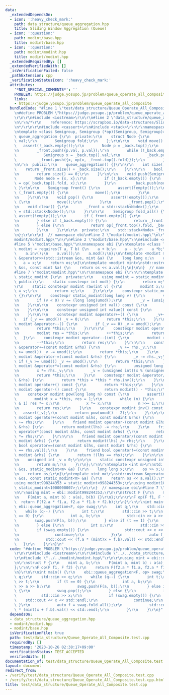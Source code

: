 ```yaml
---
data:
  _extendedDependsOn:
  - icon: ':heavy_check_mark:'
    path: data_structure/queue_aggregation.hpp
    title: Sliding Window Aggregation (Queue)
  - icon: ':question:'
    path: modint/base.hpp
    title: modint/base.hpp
  - icon: ':question:'
    path: modint/modint.hpp
    title: modint/modint.hpp
  _extendedRequiredBy: []
  _extendedVerifiedWith: []
  _isVerificationFailed: false
  _pathExtension: cpp
  _verificationStatusIcon: ':heavy_check_mark:'
  attributes:
    '*NOT_SPECIAL_COMMENTS*': ''
    PROBLEM: https://judge.yosupo.jp/problem/queue_operate_all_composite
    links:
    - https://judge.yosupo.jp/problem/queue_operate_all_composite
  bundledCode: "#line 1 \"test/data_structure/Queue_Operate_All_Composite.test.cpp\"\
    \n#define PROBLEM \"https://judge.yosupo.jp/problem/queue_operate_all_composite\"\
    \r\n\r\n#include <iostream>\r\n\r\n#line 2 \"data_structure/queue_aggregation.hpp\"\
    \n\r\n/*\r\n    reference: https://scrapbox.io/data-structures/Sliding_Window_Aggregation\r\
    \n*/\r\n\r\n#include <cassert>\r\n#include <stack>\r\n\r\nnamespace ebi {\r\n\r\
    \ntemplate <class Semigroup, Semigroup (*op)(Semigroup, Semigroup)>\r\nstruct\
    \ queue_aggregation {\r\n  private:\r\n    struct Node {\r\n        Semigroup\
    \ val;\r\n        Semigroup fold;\r\n    };\r\n\r\n    void move() {\r\n     \
    \   assert(!_back.empty());\r\n        Node p = _back.top();\r\n        _back.pop();\r\
    \n        _front.push({p.val, p.val});\r\n        while (!_back.empty()) {\r\n\
    \            Semigroup x = _back.top().val;\r\n            _back.pop();\r\n  \
    \          _front.push({x, op(x, _front.top().fold)});\r\n        }\r\n    }\r\
    \n\r\n  public:\r\n    queue_aggregation() {}\r\n\r\n    int size() {\r\n    \
    \    return _front.size() + _back.size();\r\n    }\r\n\r\n    bool empty() {\r\
    \n        return size() == 0;\r\n    }\r\n\r\n    void push(Semigroup x) {\r\n\
    \        Node node = {x, x};\r\n        if (!_back.empty()) {\r\n            node.fold\
    \ = op(_back.top().fold, x);\r\n        }\r\n        _back.push(node);\r\n   \
    \ }\r\n\r\n    Semigroup front() {\r\n        assert(!empty());\r\n        if\
    \ (_front.empty()) {\r\n            move();\r\n        }\r\n        return _front.top().val;\r\
    \n    }\r\n\r\n    void pop() {\r\n        assert(!empty());\r\n        if (_front.empty())\
    \ {\r\n            move();\r\n        }\r\n        _front.pop();\r\n    }\r\n\r\
    \n    void clear() {\r\n        _front = std::stack<Node>();\r\n        _back\
    \ = std::stack<Node>();\r\n    }\r\n\r\n    Semigroup fold_all() {\r\n       \
    \ assert(!empty());\r\n        if (_front.empty()) {\r\n            return _back.top().fold;\r\
    \n        } else if (_back.empty()) {\r\n            return _front.top().fold;\r\
    \n        } else {\r\n            return op(_front.top().fold, _back.top().fold);\r\
    \n        }\r\n    }\r\n\r\n  private:\r\n    std::stack<Node> _front, _back;\r\
    \n};\r\n\r\n}  // namespace ebi\n#line 2 \"modint/modint.hpp\"\n\r\n#line 5 \"\
    modint/modint.hpp\"\n\r\n#line 2 \"modint/base.hpp\"\n\n#include <concepts>\n\
    #line 5 \"modint/base.hpp\"\n\nnamespace ebi {\n\ntemplate <class T>\nconcept\
    \ modint = requires(T a, T b) {\n    a + b;\n    a - b;\n    a *b;\n    a / b;\n\
    \    a.inv();\n    a.val();\n    a.mod();\n};\n\ntemplate <modint mint> std::istream\
    \ &operator>>(std::istream &os, mint &a) {\n    long long x;\n    os >> x;\n \
    \   a = x;\n    return os;\n}\n\ntemplate <modint mint>\nstd::ostream &operator<<(std::ostream\
    \ &os, const mint &a) {\n    return os << a.val();\n}\n\n}  // namespace ebi\n\
    #line 7 \"modint/modint.hpp\"\n\r\nnamespace ebi {\r\n\r\ntemplate <int m> struct\
    \ static_modint {\r\n  private:\r\n    using modint = static_modint;\r\n\r\n \
    \ public:\r\n    static constexpr int mod() {\r\n        return m;\r\n    }\r\n\
    \r\n    static constexpr modint raw(int v) {\r\n        modint x;\r\n        x._v\
    \ = v;\r\n        return x;\r\n    }\r\n\r\n    constexpr static_modint() : _v(0)\
    \ {}\r\n\r\n    constexpr static_modint(long long v) {\r\n        v %= (long long)umod();\r\
    \n        if (v < 0) v += (long long)umod();\r\n        _v = (unsigned int)v;\r\
    \n    }\r\n\r\n    constexpr unsigned int val() const {\r\n        return _v;\r\
    \n    }\r\n\r\n    constexpr unsigned int value() const {\r\n        return val();\r\
    \n    }\r\n\r\n    constexpr modint &operator++() {\r\n        _v++;\r\n     \
    \   if (_v == umod()) _v = 0;\r\n        return *this;\r\n    }\r\n    constexpr\
    \ modint &operator--() {\r\n        if (_v == 0) _v = umod();\r\n        _v--;\r\
    \n        return *this;\r\n    }\r\n\r\n    constexpr modint operator++(int) {\r\
    \n        modint res = *this;\r\n        ++*this;\r\n        return res;\r\n \
    \   }\r\n    constexpr modint operator--(int) {\r\n        modint res = *this;\r\
    \n        --*this;\r\n        return res;\r\n    }\r\n\r\n    constexpr modint\
    \ &operator+=(const modint &rhs) {\r\n        _v += rhs._v;\r\n        if (_v\
    \ >= umod()) _v -= umod();\r\n        return *this;\r\n    }\r\n    constexpr\
    \ modint &operator-=(const modint &rhs) {\r\n        _v -= rhs._v;\r\n       \
    \ if (_v >= umod()) _v += umod();\r\n        return *this;\r\n    }\r\n    constexpr\
    \ modint &operator*=(const modint &rhs) {\r\n        unsigned long long x = _v;\r\
    \n        x *= rhs._v;\r\n        _v = (unsigned int)(x % (unsigned long long)umod());\r\
    \n        return *this;\r\n    }\r\n    constexpr modint &operator/=(const modint\
    \ &rhs) {\r\n        return *this = *this * rhs.inv();\r\n    }\r\n\r\n    constexpr\
    \ modint operator+() const {\r\n        return *this;\r\n    }\r\n    constexpr\
    \ modint operator-() const {\r\n        return modint() - *this;\r\n    }\r\n\r\
    \n    constexpr modint pow(long long n) const {\r\n        assert(0 <= n);\r\n\
    \        modint x = *this, res = 1;\r\n        while (n) {\r\n            if (n\
    \ & 1) res *= x;\r\n            x *= x;\r\n            n >>= 1;\r\n        }\r\
    \n        return res;\r\n    }\r\n    constexpr modint inv() const {\r\n     \
    \   assert(_v);\r\n        return pow(umod() - 2);\r\n    }\r\n\r\n    friend\
    \ modint operator+(const modint &lhs, const modint &rhs) {\r\n        return modint(lhs)\
    \ += rhs;\r\n    }\r\n    friend modint operator-(const modint &lhs, const modint\
    \ &rhs) {\r\n        return modint(lhs) -= rhs;\r\n    }\r\n    friend modint\
    \ operator*(const modint &lhs, const modint &rhs) {\r\n        return modint(lhs)\
    \ *= rhs;\r\n    }\r\n\r\n    friend modint operator/(const modint &lhs, const\
    \ modint &rhs) {\r\n        return modint(lhs) /= rhs;\r\n    }\r\n    friend\
    \ bool operator==(const modint &lhs, const modint &rhs) {\r\n        return lhs.val()\
    \ == rhs.val();\r\n    }\r\n    friend bool operator!=(const modint &lhs, const\
    \ modint &rhs) {\r\n        return !(lhs == rhs);\r\n    }\r\n\r\n  private:\r\
    \n    unsigned int _v = 0;\r\n\r\n    static constexpr unsigned int umod() {\r\
    \n        return m;\r\n    }\r\n};\r\n\r\ntemplate <int m>\r\nstd::istream &operator>>(std::istream\
    \ &os, static_modint<m> &a) {\r\n    long long x;\r\n    os >> x;\r\n    a = x;\r\
    \n    return os;\r\n}\r\ntemplate <int m>\r\nstd::ostream &operator<<(std::ostream\
    \ &os, const static_modint<m> &a) {\r\n    return os << a.val();\r\n}\r\n\r\n\
    using modint998244353 = static_modint<998244353>;\r\nusing modint1000000007 =\
    \ static_modint<1000000007>;\r\n\r\n}  // namespace ebi\n#line 7 \"test/data_structure/Queue_Operate_All_Composite.test.cpp\"\
    \n\r\nusing mint = ebi::modint998244353;\r\n\r\nstruct F {\r\n    mint a, b;\r\
    \n    F(mint a, mint b) : a(a), b(b) {}\r\n};\r\n\r\nF op(F f1, F f2) {\r\n  \
    \  return F(f2.a * f1.a, f2.a * f1.b + f2.b);\r\n}\r\n\r\nint main() {\r\n   \
    \ ebi::queue_aggregation<F, op> swag;\r\n    int q;\r\n    std::cin >> q;\r\n\
    \    while (q--) {\r\n        int t;\r\n        std::cin >> t;\r\n        if (t\
    \ == 0) {\r\n            int a, b;\r\n            std::cin >> a >> b;\r\n    \
    \        swag.push(F(a, b));\r\n        } else if (t == 1) {\r\n            swag.pop();\r\
    \n        } else {\r\n            int x;\r\n            std::cin >> x;\r\n   \
    \         if (swag.empty()) {\r\n                std::cout << x << std::endl;\r\
    \n                continue;\r\n            }\r\n            auto f = swag.fold_all();\r\
    \n            std::cout << (f.a * (mint)x + f.b).val() << std::endl;\r\n     \
    \   }\r\n    }\r\n}\n"
  code: "#define PROBLEM \"https://judge.yosupo.jp/problem/queue_operate_all_composite\"\
    \r\n\r\n#include <iostream>\r\n\r\n#include \"../../data_structure/queue_aggregation.hpp\"\
    \r\n#include \"../../modint/modint.hpp\"\r\n\r\nusing mint = ebi::modint998244353;\r\
    \n\r\nstruct F {\r\n    mint a, b;\r\n    F(mint a, mint b) : a(a), b(b) {}\r\n\
    };\r\n\r\nF op(F f1, F f2) {\r\n    return F(f2.a * f1.a, f2.a * f1.b + f2.b);\r\
    \n}\r\n\r\nint main() {\r\n    ebi::queue_aggregation<F, op> swag;\r\n    int\
    \ q;\r\n    std::cin >> q;\r\n    while (q--) {\r\n        int t;\r\n        std::cin\
    \ >> t;\r\n        if (t == 0) {\r\n            int a, b;\r\n            std::cin\
    \ >> a >> b;\r\n            swag.push(F(a, b));\r\n        } else if (t == 1)\
    \ {\r\n            swag.pop();\r\n        } else {\r\n            int x;\r\n \
    \           std::cin >> x;\r\n            if (swag.empty()) {\r\n            \
    \    std::cout << x << std::endl;\r\n                continue;\r\n           \
    \ }\r\n            auto f = swag.fold_all();\r\n            std::cout << (f.a\
    \ * (mint)x + f.b).val() << std::endl;\r\n        }\r\n    }\r\n}"
  dependsOn:
  - data_structure/queue_aggregation.hpp
  - modint/modint.hpp
  - modint/base.hpp
  isVerificationFile: true
  path: test/data_structure/Queue_Operate_All_Composite.test.cpp
  requiredBy: []
  timestamp: '2023-10-26 02:38:17+09:00'
  verificationStatus: TEST_ACCEPTED
  verifiedWith: []
documentation_of: test/data_structure/Queue_Operate_All_Composite.test.cpp
layout: document
redirect_from:
- /verify/test/data_structure/Queue_Operate_All_Composite.test.cpp
- /verify/test/data_structure/Queue_Operate_All_Composite.test.cpp.html
title: test/data_structure/Queue_Operate_All_Composite.test.cpp
---
```

